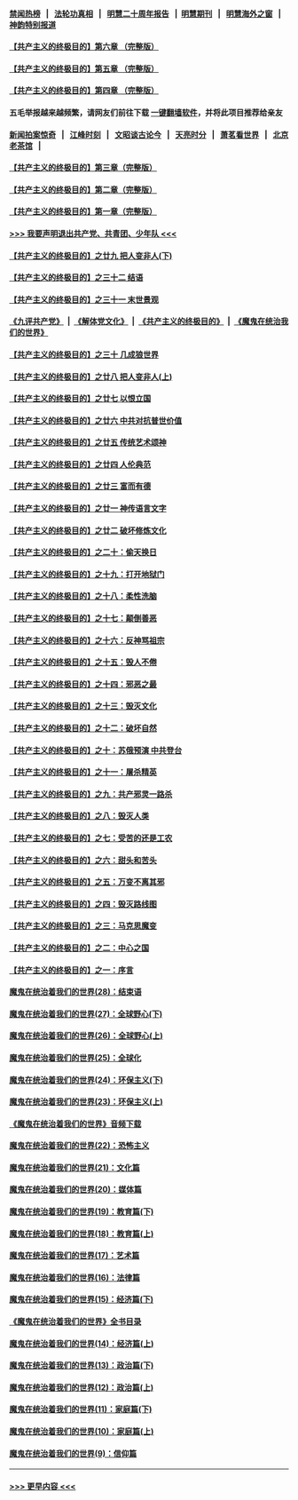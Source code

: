 #### [禁闻热榜](热点新闻.md?=0)  &nbsp;&nbsp;|&nbsp;&nbsp; [法轮功真相](https://github.com/gfw-breaker/truth/blob/master/README.md?=0) &nbsp;&nbsp;|&nbsp;&nbsp; [明慧二十周年报告](https://github.com/gfw-breaker/mh-reports/blob/master/README.md?=0) &nbsp;&nbsp;|&nbsp;&nbsp;[明慧期刊](https://github.com/gfw-breaker/mh-qikan) &nbsp;&nbsp;|&nbsp;&nbsp; [明慧海外之窗](https://github.com/gfw-breaker/mh-news/blob/master/README.md?=0) &nbsp;&nbsp;|&nbsp;&nbsp; [神韵特别报道](https://github.com/gfw-breaker/mh-news/blob/master/shenyun.md?=0)
#### [【共产主义的终极目的】第六章 （完整版）](../pages/nsc422/n11428913.md?t=02280531) 
#### [【共产主义的终极目的】第五章 （完整版）](../pages/nsc422/n11428912.md?t=02280531) 
#### [【共产主义的终极目的】第四章 （完整版）](../pages/nsc422/n11428907.md?t=02280531) 
#### 五毛举报越来越频繁，请网友们前往下载 [一键翻墙软件](https://github.com/gfw-breaker/ssr-accounts)，并将此项目推荐给亲友
#### [新闻拍案惊奇](https://github.com/gfw-breaker/banned-news/blob/master/pages/link4.md) &nbsp;&nbsp;|&nbsp;&nbsp; [江峰时刻](https://github.com/gfw-breaker/banned-news/blob/master/pages/link4.md) &nbsp;&nbsp;|&nbsp;&nbsp; [文昭谈古论今](https://github.com/gfw-breaker/banned-news/blob/master/pages/link4.md) &nbsp;&nbsp;|&nbsp;&nbsp; [天亮时分](https://github.com/gfw-breaker/banned-news/blob/master/pages/link4.md) &nbsp;&nbsp;|&nbsp;&nbsp; [萧茗看世界](https://github.com/gfw-breaker/banned-news/blob/master/pages/link4.md) &nbsp;&nbsp;|&nbsp;&nbsp; [北京老茶馆](https://github.com/gfw-breaker/banned-news/blob/master/pages/link4.md) &nbsp;&nbsp;|&nbsp;&nbsp; 
#### [【共产主义的终极目的】第三章（完整版）](../pages/nsc422/n11428848.md?t=02280531) 
#### [【共产主义的终极目的】第二章（完整版）](../pages/nsc422/n11428831.md?t=02280531) 
#### [【共产主义的终极目的】第一章（完整版）](../pages/nsc422/n11417651.md?t=02280531) 
#### [>>> 我要声明退出共产党、共青团、少年队 <<<](https://github.com/begood0513/goodnews/blob/master/quit/letter.md) 
#### [【共产主义的终极目的】之廿九 把人变非人(下)](../pages/nsc422/n11344140.md?t=02280531) 
#### [【共产主义的终极目的】之三十二 结语](../pages/nsc422/n11360535.md?t=02280531) 
#### [【共产主义的终极目的】之三十一 末世景观](../pages/nsc422/n11351129.md?t=02280531) 
#### [《九评共产党》](https://github.com/begood0513/9ping.md/blob/master/README.md) &nbsp;|&nbsp; [《解体党文化》](../../../../jtdwh.md/blob/master/README.md)  &nbsp;|&nbsp; [《共产主义的终极目的》](../../../../gczydzjmd.md/blob/master/README.md) &nbsp;|&nbsp; [《魔鬼在统治我们的世界》](../../../../mgztzwmdsj.md/blob/master/README.md) 
#### [【共产主义的终极目的】之三十 几成狼世界](../pages/nsc422/n11348280.md?t=02280531) 
#### [【共产主义的终极目的】之廿八 把人变非人(上)](../pages/nsc422/n11340492.md?t=02280531) 
#### [【共产主义的终极目的】之廿七 以恨立国](../pages/nsc422/n11336944.md?t=02280531) 
#### [【共产主义的终极目的】之廿六 中共对抗普世价值](../pages/nsc422/n11324785.md?t=02280531) 
#### [【共产主义的终极目的】之廿五 传统艺术颂神](../pages/nsc422/n11296396.md?t=02280531) 
#### [【共产主义的终极目的】之廿四 人伦典范](../pages/nsc422/n11296397.md?t=02280531) 
#### [【共产主义的终极目的】之廿三 富而有德](../pages/nsc422/n11283598.md?t=02280531) 
#### [【共产主义的终极目的】之廿一 神传语言文字](../pages/nsc422/n11263265.md?t=02280531) 
#### [【共产主义的终极目的】之廿二 破坏修炼文化](../pages/nsc422/n11245728.md?t=02280531) 
#### [【共产主义的终极目的】之二十：偷天换日](../pages/nsc422/n11238846.md?t=02280531) 
#### [【共产主义的终极目的】之十九：打开地狱门](../pages/nsc422/n11206376.md?t=02280531) 
#### [【共产主义的终极目的】之十八：柔性洗脑](../pages/nsc422/n11199994.md?t=02280531) 
#### [【共产主义的终极目的】之十七：颠倒善恶](../pages/nsc422/n11179782.md?t=02280531) 
#### [【共产主义的终极目的】之十六：反神骂祖宗](../pages/nsc422/n11166798.md?t=02280531) 
#### [【共产主义的终极目的】之十五：毁人不倦](../pages/nsc422/n11166792.md?t=02280531) 
#### [【共产主义的终极目的】之十四：邪恶之最](../pages/nsc422/n11150249.md?t=02280531) 
#### [【共产主义的终极目的】之十三：毁灭文化](../pages/nsc422/n11135227.md?t=02280531) 
#### [【共产主义的终极目的】之十二：破坏自然](../pages/nsc422/n11135214.md?t=02280531) 
#### [【共产主义的终极目的】之十：苏俄预演 中共登台](../pages/nsc422/n11118424.md?t=02280531) 
#### [【共产主义的终极目的】之十一：屠杀精英](../pages/nsc422/n11118442.md?t=02280531) 
#### [【共产主义的终极目的】之九：共产邪灵一路杀](../pages/nsc422/n11114139.md?t=02280531) 
#### [【共产主义的终极目的】之八：毁灭人类](../pages/nsc422/n11108503.md?t=02280531) 
#### [【共产主义的终极目的】之七：受苦的还是工农](../pages/nsc422/n11101809.md?t=02280531) 
#### [【共产主义的终极目的】之六：甜头和苦头](../pages/nsc422/n11096971.md?t=02280531) 
#### [【共产主义的终极目的】之五：万变不离其邪](../pages/nsc422/n11091285.md?t=02280531) 
#### [【共产主义的终极目的】之四：毁灭路线图](../pages/nsc422/n11086284.md?t=02280531) 
#### [【共产主义的终极目的】之三：马克思魔变](../pages/nsc422/n11061941.md?t=02280531) 
#### [【共产主义的终极目的】之二：中心之国](../pages/nsc422/n11047728.md?t=02280531) 
#### [【共产主义的终极目的】之一：序言](../pages/nsc422/n11086077.md?t=02280531) 
#### [魔鬼在统治着我们的世界(28)：结束语](../pages/nsc422/n10936246.md?t=02280531) 
#### [魔鬼在统治着我们的世界(27)：全球野心(下)](../pages/nsc422/n10928319.md?t=02280531) 
#### [魔鬼在统治着我们的世界(26)：全球野心(上)](../pages/nsc422/n10900318.md?t=02280531) 
#### [魔鬼在统治着我们的世界(25)：全球化](../pages/nsc422/n10788205.md?t=02280531) 
#### [魔鬼在统治着我们的世界(24)：环保主义(下)](../pages/nsc422/n10695307.md?t=02280531) 
#### [魔鬼在统治着我们的世界(23)：环保主义(上)](../pages/nsc422/n10688613.md?t=02280531) 
#### [《魔鬼在统治着我们的世界》音频下载](../pages/nsc422/n10635553.md?t=02280531) 
#### [魔鬼在统治着我们的世界(22)：恐怖主义](../pages/nsc422/n10614727.md?t=02280531) 
#### [魔鬼在统治着我们的世界(21)：文化篇](../pages/nsc422/n10597706.md?t=02280531) 
#### [魔鬼在统治着我们的世界(20)：媒体篇](../pages/nsc422/n10586579.md?t=02280531) 
#### [魔鬼在统治着我们的世界(19)：教育篇(下)](../pages/nsc422/n10564808.md?t=02280531) 
#### [魔鬼在统治着我们的世界(18)：教育篇(上)](../pages/nsc422/n10526970.md?t=02280531) 
#### [魔鬼在统治着我们的世界(17)：艺术篇](../pages/nsc422/n10499093.md?t=02280531) 
#### [魔鬼在统治着我们的世界(16)：法律篇](../pages/nsc422/n10485969.md?t=02280531) 
#### [魔鬼在统治着我们的世界(15)：经济篇(下)](../pages/nsc422/n10469975.md?t=02280531) 
#### [《魔鬼在统治着我们的世界》全书目录](../pages/nsc422/n10464261.md?t=02280531) 
#### [魔鬼在统治着我们的世界(14)：经济篇(上)](../pages/nsc422/n10457370.md?t=02280531) 
#### [魔鬼在统治着我们的世界(13)：政治篇(下)](../pages/nsc422/n10448270.md?t=02280531) 
#### [魔鬼在统治着我们的世界(12)：政治篇(上)](../pages/nsc422/n10444576.md?t=02280531) 
#### [魔鬼在统治着我们的世界(11)：家庭篇(下)](../pages/nsc422/n10440961.md?t=02280531) 
#### [魔鬼在统治着我们的世界(10)：家庭篇(上)](../pages/nsc422/n10435448.md?t=02280531) 
#### [魔鬼在统治着我们的世界(9)：信仰篇](../pages/nsc422/n10432159.md?t=02280531) 

----
#### [ >>> 更早内容 <<< ](../indexes/nsc422-earlier.md)
